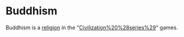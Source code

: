 # Buddhism

Buddhism is a [religion](religion) in the "[Civilization%20%28series%29](Civilization)" games.